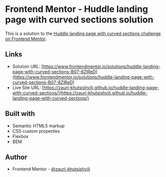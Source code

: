 # Frontend Mentor - Huddle landing page with curved sections solution

This is a solution to the [Huddle landing page with curved sections challenge on Frontend Mentor](https://www.frontendmentor.io/challenges/huddle-landing-page-with-curved-sections-5ca5ecd01e82137ec91a50f2).

## Links

- Solution URL: [https://www.frontendmentor.io/solutions/huddle-landing-page-with-curved-sections-B07-8ZlReD](https://www.frontendmentor.io/solutions/huddle-landing-page-with-curved-sections-B07-8ZlReD)
- Live Site URL: [https://zauri-khutsishvili.github.io/huddle-landing-page-with-curved-sections/](https://zauri-khutsishvili.github.io/huddle-landing-page-with-curved-sections/)

## Built with

- Semantic HTML5 markup
- CSS custom properties
- Flexbox
- BEM

## Author

- Frontend Mentor - [@zauri-khutsishvili](https://www.frontendmentor.io/profile/zauri-khutsishvili)